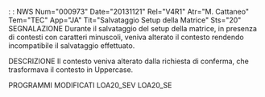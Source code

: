  :  : NWS Num="000973" Date="20131121" Rel="V4R1" Atr="M. Cattaneo" Tem="TEC" App="JA" Tit="Salvataggio Setup della Matrice" Sts="20"
SEGNALAZIONE
Durante il salvataggio del setup della matrice, in presenza di contesti con caratteri minuscoli, veniva alterato il contesto rendendo incompatibile il salvataggio effettuato.

DESCRIZIONE
Il contesto veniva alterato dalla richiesta di conferma, che trasformava il contesto in Uppercase.

PROGRAMMI MODIFICATI
LOA20_SEV
LOA20_SE
